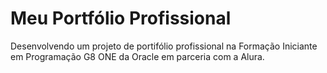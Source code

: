 # Meu Portfólio Profissional
Desenvolvendo um projeto de portifólio profissional na Formação Iniciante em Programação G8 ONE da Oracle em parceria com a Alura.

